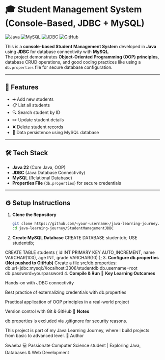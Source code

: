 # 🎓 Student Management System (Console-Based, JDBC + MySQL)

[![Java](https://img.shields.io/badge/Java-22-orange?logo=java&logoColor=white)](https://www.oracle.com/java/)
[![MySQL](https://img.shields.io/badge/Database-MySQL-blue?logo=mysql&logoColor=white)](https://www.mysql.com/)
[![JDBC](https://img.shields.io/badge/JDBC-Database%20Connectivity-yellowgreen)](https://docs.oracle.com/javase/8/docs/technotes/guides/jdbc/)
[![GitHub](https://img.shields.io/badge/Version%20Control-GitHub-black?logo=github)](https://github.com/)

This is a **console-based Student Management System** developed in **Java** using **JDBC** for database connectivity with **MySQL**.  
The project demonstrates **Object-Oriented Programming (OOP) principles**, database CRUD operations, and good coding practices like using a `db.properties` file for secure database configuration.

---

## 🚀 Features
- ➕ Add new students  
- 📋 List all students  
- 🔍 Search student by ID  
- ✏️ Update student details  
- ❌ Delete student records  
- 💾 Data persistence using MySQL database  

---

## 🛠️ Tech Stack
- **Java 22** (Core Java, OOP)  
- **JDBC** (Java Database Connectivity)  
- **MySQL** (Relational Database)  
- **Properties File** (`db.properties`) for secure credentials  

---

## ⚙️ Setup Instructions

1. **Clone the Repository**
   ```bash
   git clone https://github.com/<your-username>/java-learning-journey.git
   cd java-learning-journey/StudentManagementJDBC
2. **Create MySQL Database**
   CREATE DATABASE studentdb;
USE studentdb;

CREATE TABLE students (
    id INT PRIMARY KEY AUTO_INCREMENT,
    name VARCHAR(100),
    age INT,
    grade VARCHAR(10)
);
3. **Configure db.properties (Not pushed to GitHub)**
Create a file src/db.properties:
db.url=jdbc:mysql://localhost:3306/studentdb
db.username=root
db.password=yourpassword
4. **Compile & Run**
🔑 **Key Learning Outcomes**

Hands-on with JDBC connectivity

Best practice of externalizing credentials with db.properties

Practical application of OOP principles in a real-world project

Version control with Git & GitHub
📌 **Notes**

db.properties is excluded via .gitignore for security reasons.

This project is part of my Java Learning Journey, where I build projects from basic to advanced level.
👤 Author

Swaeba
💻 Passionate Computer Science student | Exploring Java, Databases & Web Development
